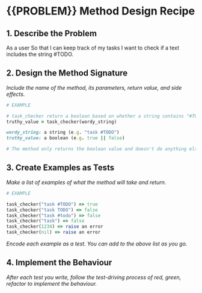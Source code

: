# {{PROBLEM}} Method Design Recipe

## 1. Describe the Problem

As a user
So that I can keep track of my tasks
I want to check if a text includes the string #TODO.

## 2. Design the Method Signature

_Include the name of the method, its parameters, return value, and side effects._

```ruby
# EXAMPLE

# task_checker return a boolean based on whether a string contains "#TODO" or not
truthy_value = task_checker(wordy_string)

wordy_string: a string (e.g. "task #TODO")
truthy_value: a boolean (e.g. true || false)

# The method only returns the boolean value and doesn't do anything else to the string
```

## 3. Create Examples as Tests

_Make a list of examples of what the method will take and return._

```ruby
# EXAMPLE

task_checker("task #TODO") => true
task_checker("task TODO") => false
task_checker("task #todo") => false
task_checker("task") => false
task_checker(1234) => raise an error
task_checker(nil) => raise an error
```

_Encode each example as a test. You can add to the above list as you go._

## 4. Implement the Behaviour

_After each test you write, follow the test-driving process of red, green, refactor to implement the behaviour._

